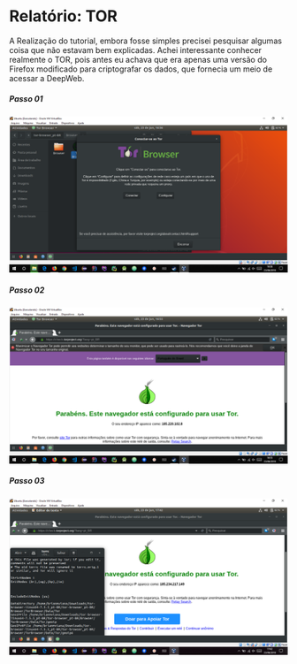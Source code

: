 # Relatório: TOR
 A Realização do tutorial, embora fosse simples precisei pesquisar algumas coisa que não estavam bem explicadas. Achei interessante conhecer realmente o TOR, pois antes eu achava que era apenas uma versão do Firefox modificado para criptografar os dados, que fornecia um meio de acessar a DeepWeb.

 ##### Passo 01
 <img src="img/passo01.PNG" alt="TOR">

 ##### Passo 02
 <img src="img/passo02.PNG" alt="TOR">

 ##### Passo 03
 <img src="img/passo03.PNG" alt="TOR">
